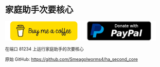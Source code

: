 # 家庭助手次要核心

[![给我买咖啡](https://raw.githubusercontent.com/Smeagolworms4/donate-assets/master/coffee.png)](https://www.buymeacoffee.com/smeagolworms4)
[![给我买咖啡](https://raw.githubusercontent.com/Smeagolworms4/donate-assets/master/paypal.png)](https://www.paypal.com/donate/?business=SURRPGEXF4YVU&no_recurring=0&item_name=Hello%2C+I%27m+SmeagolWorms4.+For+my+open+source+projects.%0AThanks+you+very+mutch+%21%21%21&currency_code=EUR)

在端口 81234 上运行家庭助手的次要核心

原始 GitHub: https://github.com/Smeagolworms4/ha_second_core